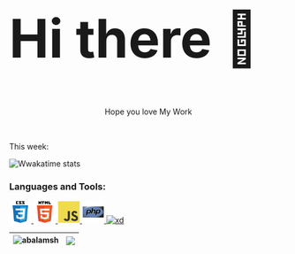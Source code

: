 <h1 style="font-size:10vw;">Hi there 👋</h1>




<div align="center" style="border:1px solid white">
            Hope you love My Work
        </div>
        




<!--
**abalamsh/abalamsh** is a ✨ _special_ ✨ repository because its `README.md` (this file) appears on your GitHub profile.

Here are some ideas to get you started:

- 🔭 I’m currently working on ...
- 🌱 I’m currently learning ...
- 👯 I’m looking to collaborate on ...
- 🤔 I’m looking for help with ...
- 💬 Ask me about ...
- 📫 How to reach me: ...
- 😄 Pronouns: ...
- ⚡ Fun fact: ...
-->
  
  
  &nbsp;<p> This week: </p>
  
  ![Wwakatime stats](https://github-readme-stats-taupe-two.vercel.app/api/wakatime?username=Ahmed_07&hide_title=true&hide_border=true&langs_count=5&bg_color=00000000&text_color=777)


<p align="left">
</p>

<h3 align="left">Languages and Tools:</h3>
<p align="left"> <a href="https://www.w3schools.com/css/" target="_blank" rel="noreferrer"> <img src="https://raw.githubusercontent.com/devicons/devicon/master/icons/css3/css3-original-wordmark.svg" alt="css3" width="40" height="40"/> </a> <a href="https://www.w3.org/html/" target="_blank" rel="noreferrer"> <img src="https://raw.githubusercontent.com/devicons/devicon/master/icons/html5/html5-original-wordmark.svg" alt="html5" width="40" height="40"/> </a> <a href="https://developer.mozilla.org/en-US/docs/Web/JavaScript" target="_blank" rel="noreferrer"> <img src="https://raw.githubusercontent.com/devicons/devicon/master/icons/javascript/javascript-original.svg" alt="javascript" width="40" height="40"/> </a> <a href="https://www.php.net" target="_blank" rel="noreferrer"> <img src="https://raw.githubusercontent.com/devicons/devicon/master/icons/php/php-original.svg" alt="php" width="40" height="40"/> </a> <a href="https://www.adobe.com/products/xd.html" target="_blank" rel="noreferrer"> <img src="https://cdn.worldvectorlogo.com/logos/adobe-xd.svg" alt="xd" width="40" height="40"/> </a> </p>




| <img align="left" src="https://github-readme-stats.vercel.app/api?username=abalamsh&show_icons=true&locale=en" alt="abalamsh" /> | <a href="https://github.com/abalamsh/github-readme-stats"><img align="center" src="https://github-readme-stats.vercel.app/api/top-langs/?username=abalamsh&layout=compact&theme=buefy&hide_border=true" /></a> |
| ------------- | ------------- |

